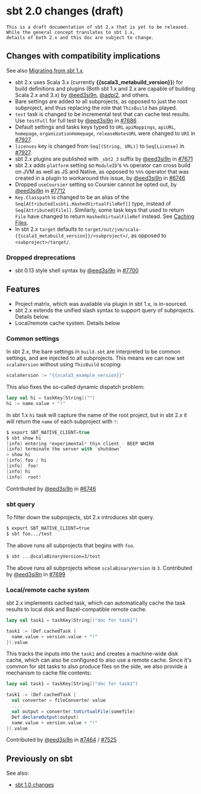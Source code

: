 
  [Caching Files]: ../concepts/caching.md#caching-files

sbt 2.0 changes (draft)
=======================

```admonish warning
This is a draft documentation of sbt 2.x that is yet to be released.
While the general concept translates to sbt 1.x,
details of both 2.x and this doc are subject to change.
```

Changes with compatibility implications
---------------------------------------

See also [Migrating from sbt 1.x](./migrating-from-sbt-1.x.md).

- sbt 2.x uses Scala 3.x (currently **{{scala3_metabuild_version}}**) for build definitions and plugins (Both sbt 1.x and 2.x are capable of building Scala 2.x and 3.x) by [@eed3si9n][@eed3si9n], [@adpi2][@adpi2], and others.
- Bare settings are added to all subprojects, as opposed to just the root subproject, and thus replacing the role that `ThisBuild` has played.
- `test` task is changed to be incremental test that can cache test results. Use `testFull` for full test by [@eed3si9n][@eed3si9n] in [#7686][7686]
- Default settings and tasks keys typed to `URL` `apiMappings`, `apiURL`, `homepage`, `organizationHomepage`, `releaseNotesURL` were changed to `URI` in [#7927](https://github.com/sbt/sbt/pull/7927).
- `licenses` key is changed from `Seq[(String, URL)]` to `Seq[License]` in [#7927](https://github.com/sbt/sbt/pull/7927).
- sbt 2.x plugins are published with `_sbt2_3` suffix by [@eed3si9n][@eed3si9n] in [#7671][7671]
- sbt 2.x adds `platform` setting so `ModuleID`'s `%%` operator can cross build on JVM as well as JS and Native, as opposed to `%%%` operator that was created in a plugin to workaround this issue, by [@eed3si9n][@eed3si9n] in [#6746][6746]
- Dropped `useCoursier` setting so Coursier cannot be opted out, by [@eed3si9n][@eed3si9n] in [#7712][7712]
- `Key.Classpath` is changed to be an alias of the `Seq[Attributed[xsbti.HashedVirtualFileRef]]` type, instead of `Seq[Attributed[File]]`. Similarly, some task keys that used to return `File` have changed to return `HashedVirtualFileRef` instead. See [Caching Files].
- In sbt 2.x `target` defaults to `target/out/jvm/scala-{{scala3_metabuild_version}}/<subproject>/`, as opposed to `<subproject>/target/`.

### Dropped dreprecations

- sbt 0.13 style shell syntax by [@eed3si9n][@eed3si9n] in [#7700][7700]

Features
--------

- Project matrix, which was available via plugin in sbt 1.x, is in-sourced.
- sbt 2.x extends the unified slash syntax to support query of subprojects. Details below.
- Local/remote cache system. Details below

### Common settings

In sbt 2.x, the bare settings in `build.sbt` are interpreted to be common settings, and are injected to all subprojects. This means we can now set `scalaVersion` without using `ThisBuild` scoping:

```scala
scalaVersion := "{{scala3_example_version}}"
```

This also fixes the so-called dynamic dispatch problem:

```scala
lazy val hi = taskKey[String]("")
hi := name.value + "!"
```

In sbt 1.x `hi` task will capture the name of the root project, but in sbt 2.x it will return the `name` of each subproject with `!`:

```scala
$ export SBT_NATIVE_CLIENT=true
$ sbt show hi
[info] entering *experimental* thin client - BEEP WHIRR
[info] terminate the server with `shutdown`
> show hi
[info] foo / hi
[info]  foo!
[info] hi
[info]  root!
```

Contributed by [@eed3si9n][@eed3si9n] in [#6746][6746]

### sbt query

To filter down the subprojects, sbt 2.x introduces sbt query.

```bash
$ export SBT_NATIVE_CLIENT=true
$ sbt foo.../test
```

The above runs all subprojects that begins with `foo`.

```bash
$ sbt ...@scalaBinaryVersion=3/test
```

The above runs all subprojects whose `scalaBinaryVersion` is `3`. Contributed by [@eed3si9n][@eed3si9n] in [#7699][7699]

### Local/remote cache system

sbt 2.x implements cached task, which can automatically cache the task results to local disk and Bazel-compatible remote cache.

```scala
lazy val task1 = taskKey[String]("doc for task1")

task1 := (Def.cachedTask {
  name.value + version.value + "!"
}).value
```

This tracks the inputs into the `task1` and creates a machine-wide disk cache, which can also be configured to also use a remote cache. Since it's common for sbt tasks to also produce files on the side, we also provide a mechanism to cache file contents:

```scala
lazy val task1 = taskKey[String]("doc for task1")

task1 := (Def.cachedTask {
  val converter = fileConverter.value
  ....
  val output = converter.toVirtualFile(somefile)
  Def.declareOutput(output)
  name.value + version.value + "!"
}).value
```

Contributed by [@eed3si9n][@eed3si9n] in [#7464][7464] / [#7525][7525]

Previously on sbt
-----------------

See also:

- [sbt 1.0 changes](https://www.scala-sbt.org/1.x/docs/sbt-1.0-Release-Notes.html)

  [6746]: https://github.com/sbt/sbt/pull/6746
  [7464]: https://github.com/sbt/sbt/pull/7464
  [7525]: https://github.com/sbt/sbt/pull/7525
  [7671]: https://github.com/sbt/sbt/pull/7671
  [7686]: https://github.com/sbt/sbt/pull/7686
  [7699]: https://github.com/sbt/sbt/pull/7699
  [7700]: https://github.com/sbt/sbt/pull/7700
  [7712]: https://github.com/sbt/sbt/pull/7712
  [@eed3si9n]: https://github.com/eed3si9n
  [@adpi2]: https://github.com/adpi2
